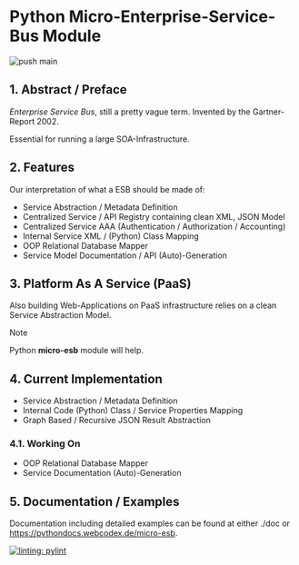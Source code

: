 # Python Micro-Enterprise-Service-Bus Module

![push main](https://github.com/clauspruefer/python-micro-esb/actions/workflows/pylint.yaml/badge.svg)

## 1. Abstract / Preface

*Enterprise Service Bus*, still a pretty vague term. Invented by the Gartner-Report 2002.

Essential for running a large SOA-Infrastructure.

## 2. Features

Our interpretation of what a ESB should be made of:

- Service Abstraction / Metadata Definition
- Centralized Service / API Registry containing clean XML, JSON Model
- Centralized Service AAA (Authentication / Authorization / Accounting)
- Internal Service XML / (Python) Class Mapping
- OOP Relational Database Mapper
- Service Model Documentation / API (Auto)-Generation

## 3. Platform As A Service (PaaS)

Also building Web-Applications on PaaS infrastructure relies on a clean Service Abstraction Model.

>[!NOTE]
> Python **micro-esb** module will help.

## 4. Current Implementation

- Service Abstraction / Metadata Definition
- Internal Code (Python) Class / Service Properties Mapping
- Graph Based / Recursive JSON Result Abstraction

### 4.1. Working On

- OOP Relational Database Mapper
- Service Documentation (Auto)-Generation

## 5. Documentation / Examples

Documentation including detailed examples can be found at either ./doc or
https://pythondocs.webcodex.de/micro-esb.

[![linting: pylint](https://img.shields.io/badge/linting-pylint-yellowgreen)](https://github.com/PyCQA/pylint)

